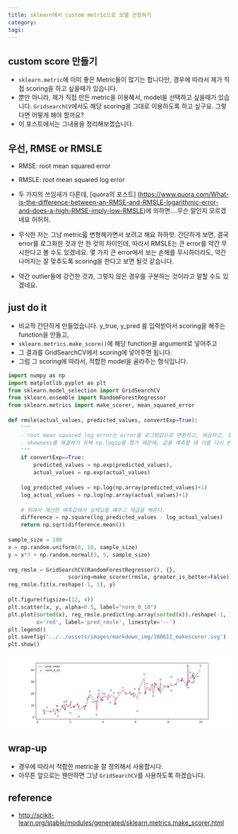 ```yaml
---
title: sklearn에서 custom metric으로 모델 선정하기
category:
tags: 
---
```


## custom score 만들기 

- `sklearn.metric`에 이미 좋은 Metric들이 많기는 합니다만, 경우에 따라서 제가 직접 scoring을 하고 싶을때가 있습니다. 
- 뿐만 아니라, 제가 직접 만든 metric을 이용해서, model을 선택하고 싶을때가 있습니다. `GridsearchCV`에서도 해당 scoring을 그대로 이용하도록 하고 싶구요. 그렇다면 어떻게 해야 할까요? 
- 이 포스트에서는 그내용을 정리해보겠습니다. 

## 우선, RMSE or RMSLE

- RMSE: root mean squared error
- RMSLE: root mean squared log error

- 두 가지의 쓰임새가 다른데, [quora의 포스트] (https://www.quora.com/What-is-the-difference-between-an-RMSE-and-RMSLE-logarithmic-error-and-does-a-high-RMSE-imply-low-RMSLE)에 의하면....무슨 말인지 모르겠네요 허허허. 
- 무식한 저는 그냥 metric읇 변형해가면서 보려고 해요 하하핫. 간단하게 보면, 결국 error를 로그화한 것과 안 한 것의 차이인데, 따라서 RMSLE는 큰 error를 약간 무시한다고 볼 수도 있겠네요. 몇 가지 큰 error에서 보는 손해를 무시하더라도, 약간 나머지는 잘 맞추도록 scoring을 한다고 보면 될것 같습니다. 
- 약간 outlier들에 강건한 것과, 그렇지 않은 경우를 구분하는 것이라고 말할 수도 있겠네요. 

## just do it 

- 비교적 간단하게 만들었습니다. y_true, y_pred 를 입력받아서 scoring을 해주는 function을 만들고, 
- `sklearn.metrics.make_score()`에 해당 function을 argument로 넣어주고 
- 그 결과를 GridSearchCV에서 scoring에 넣어주면 됩니다. 
- 그럼 그 scoring에 따라서, 적합한 model을 골라주는 형식입니다. 

```python
import numpy as np 
import matplotlib.pyplot as plt
from sklearn.model_selection import GridSearchCV
from sklearn.ensemble import RandomForestRegressor
from sklearn.metrics import make_scorer, mean_squared_error

def rmsle(actual_values, predicted_values, convertExp=True):
    """
    - root mean squared log error는 error를 로그화값으로 변환하고, 제곱하고, 평균을 내고, 루트를 씌웁니다.
    - skewness를 해결하기 위해 np.log1p를 했기 때문에, 값을 예측할 때 이를 다시 변환해서 처리해주는 것이 필요합니다. 
    """
    if convertExp==True:
        predicted_values = np.exp(predicted_values),
        actual_values = np.exp(actual_values)
        
    log_predicted_values = np.log(np.array(predicted_values)+1)
    log_actual_values = np.log(np.array(actual_values)+1)

    # 위에서 계산한 예측값에서 실제값을 빼주고 제곱을 해준다.
    difference = np.square(log_predicted_values - log_actual_values)
    return np.sqrt(difference.mean())

sample_size = 100
x = np.random.uniform(0, 10, sample_size)
y = x*3 + np.random.normal(3, 5, sample_size)

reg_rmsle = GridSearchCV(RandomForestRegressor(), {}, 
                   scoring=make_scorer(rmsle, greater_is_better=False))
reg_rmsle.fit(x.reshape(-1, 1), y)

plt.figure(figsize=(12, 4))
plt.scatter(x, y, alpha=0.5, label="norm_0_10")
plt.plot(sorted(x), reg_rmsle.predict(np.array(sorted(x)).reshape(-1, 1)), 
         c='red', label='pred_rmsle', linestyle='--')
plt.legend()
plt.savefig('../../assets/images/markdown_img/180611_makescorer.svg')
plt.show()
```

![](/assets/images/markdown_img/180611_makescorer.svg)

## wrap-up

- 경우에 따라서 적합한 metric을 잘 정의해서 사용합시다. 
- 아무튼 앞으로는 웬만하면 그냥 `GridSearchCV`를 사용하도록 하겠습니다. 

## reference

- <http://scikit-learn.org/stable/modules/generated/sklearn.metrics.make_scorer.html>
